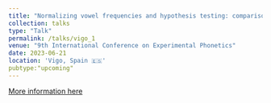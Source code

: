 ```yaml
---
title: "Normalizing vowel frequencies and hypothesis testing: comparison and evaluation of 17 normalization techniques in terms of statistical power"
collection: talks
type: "Talk"
permalink: /talks/vigo_1
venue: "9th International Conference on Experimental Phonetics"
date: 2023-06-21
location: 'Vigo, Spain 🇪🇸'
pubtype:"upcoming"
---
```


[More information here](https://cife2023.webs.uvigo.es)
